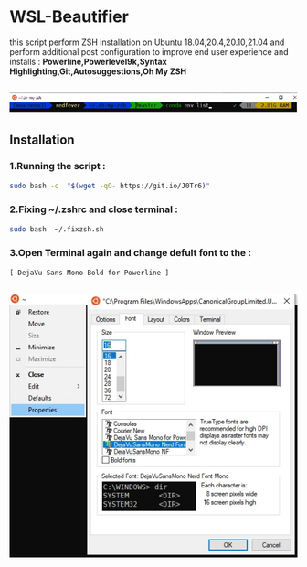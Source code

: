 # WSL-Beautifier
this script perform ZSH installation on Ubuntu 18.04,20.4,20.10,21.04 and perform additional post configuration to improve end user experience and installs :
**Powerline,Powerlevel9k,Syntax Highlighting,Git,Autosuggestions,Oh My ZSH**
<h2 align="center" id="WSL-Beautifier">
	<img src="images/WSL-Beautifier.jpg" alt="WSL Beautifier">
</h2>

## Installation

### 1.Running the script :
```sh
sudo bash -c  "$(wget -qO- https://git.io/J0Tr6)"
```
### 2.Fixing ~/.zshrc and close terminal :
```sh
sudo bash  ~/.fixzsh.sh
```
### 3.Open Terminal again and change defult font to the :
```
[ DejaVu Sans Mono Bold for Powerline ]
```
<h2 align="center" id="font-properties">
	<img src="images/font-properties.jpg" alt="WSL font properties">
</h2>